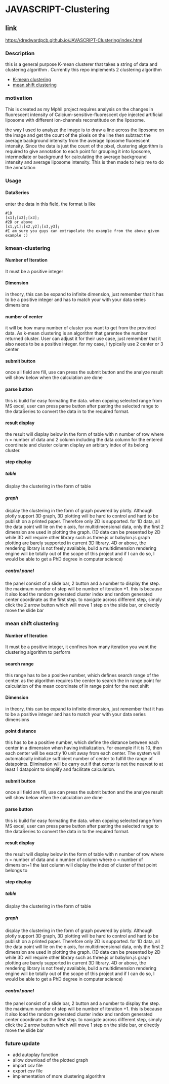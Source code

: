 # JAVASCRIPT-Clustering

## link

https://dredwardpcb.github.io/JAVASCRIPT-Clustering/index.html

### Description

this is a general purpose K-mean clusterer that takes a string of data and clustering algorithm . 
Currently this repo implements 2 clustering algorithm

- [K-mean clustering](https://en.wikipedia.org/wiki/K-means_clustering)
- [mean shift clustering](https://en.wikipedia.org/wiki/Mean_shift)

### motivation

This is created as my Mphil project requires analysis on the changes in fluorescent intensity of Calcium-sensitive-fluorescent dye injected artificial liposome with different ion-channels reconstitude on the liposome. 

the way I used to analyze the image is to draw a line across the liposome on the image and get the count of the pixels on the line then subtract the average background intensity from the average liposome fluorescent intensity. Since the data is just the count of the pixel, clustering algorithm is required to give annotation to each point for grouping it into liposome, intermediate or background for calculating the average background intensity and average liposome intensity. This is then made to help me to do the annotation

### Usage

#### DataSeries

enter the data in this field, the format is like
```
#1D
[x1];[x2];[x3];
#2D or above
[x1,y1];[x2,y2];[x3,y3];
#I am sure you guys can extrapolate the example from the above given example :)

```
### kmean-clustering

#### Number of Iteration

It must be a positive integer

#### Dimension

in theory, this can be expand to infinite dimension, just remember that it has to be a positive integer and has to match your with your data series dimensions

#### number of center

it will be how many number of cluster you want to get from the provided data. As k-mean clustering is an algorithm that garentee the number returned cluster. User can adjust it for their use case, just remember that it also needs to be a positive integer. for my case, I typically use 2 center or 3 center

#### submit button

once all field are fill, use can press the submit button and the analyze result will show below when the calculation are done

#### parse button

this is build for easy formating the data. when copying selected range from MS excel, user can press parse button after pasting the selected range to the dataSeries to convert the data in to the required format.

#### result display

the result will display below in the form of table with n number of row where n = number of data and 2 column including the data column for the entered coordinate and cluster column display an arbitary index of its belong cluster.

#### step display

##### table

display the clustering in the form of table

##### graph

display the clustering in the form of graph powered by plotly. Although plotly support 3D graph, 3D plotting will be hard to control and hard to be publish on a printed paper. Therefore only 2D is supported. for 1D data, all the data point will lie on the x axis, for multidimensional data, only the first 2 dimension are used in plotting the graph. (1D data can be presented by 2D while 3D will require other library such as three.js or babylon.js graph plotting are barely supported in current 3D library. 4D or above, the rendering library is not freely available, build a multidimension rendering engine will be totally out of the scope of this project and if I can do so, I would be able to get a PhD degree in computer science)

##### control panel
the panel consist of a slide bar, 2 button and a number to display the step. the maximum number of step will be number of iteration +1. this is because it also load the random generated cluster index and random generated center coordinate as the first step. to navigate across different step, simply click the 2 arrow button which will move 1 step on the slide bar, or directly move the slide bar

### mean shift clustering

#### Number of Iteration

It must be a positive integer, it confines how many iteration you want the clustering algorithm to perform

#### search range

this range has to be a positive number, which defines search range of the center. as the algorithm requires the center to search the in range point for calculation of the mean coordinate of in range point for the next shift

#### Dimension

in theory, this can be expand to infinite dimension, just remember that it has to be a positive integer and has to match your with your data series dimensions

#### point distance

this has to be a positive number, which define the distance between each center in a dimension when having initialization. For example if it is 10, then each center will be exactly 10 unit away from each center. The system will automatically initialize sufficient number of center to fulfill the range of datapoints. Elimination will be carry out if that center is not the nearest to at least 1 datapoint to simplify and facilitate calculation.

#### submit button

once all field are fill, use can press the submit button and the analyze result will show below when the calculation are done

#### parse button

this is build for easy formating the data. when copying selected range from MS excel, user can press parse button after pasting the selected range to the dataSeries to convert the data in to the required format.

#### result display

the result will display below in the form of table with n number of row where n = number of data and o number of column where o = number of dimension+1 the last column will display the index of cluster of that point belongs to

#### step display

##### table

display the clustering in the form of table

##### graph

display the clustering in the form of graph powered by plotly. Although plotly support 3D graph, 3D plotting will be hard to control and hard to be publish on a printed paper. Therefore only 2D is supported. for 1D data, all the data point will lie on the x axis, for multidimensional data, only the first 2 dimension are used in plotting the graph. (1D data can be presented by 2D while 3D will require other library such as three.js or babylon.js graph plotting are barely supported in current 3D library. 4D or above, the rendering library is not freely available, build a multidimension rendering engine will be totally out of the scope of this project and if I can do so, I would be able to get a PhD degree in computer science)

##### control panel
the panel consist of a slide bar, 2 button and a number to display the step. the maximum number of step will be number of iteration +1. this is because it also load the random generated cluster index and random generated center coordinate as the first step. to navigate across different step, simply click the 2 arrow button which will move 1 step on the slide bar, or directly move the slide bar

### future update

- add autoplay function
- allow download of the plotted graph
- import csv file
- export csv file
- implementation of more clustering algorithm